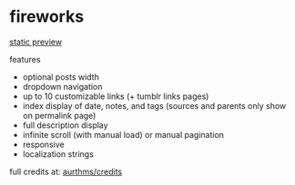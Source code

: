 <h1>fireworks</h1>

<p>
<a href="http://aurthms.tumblr.com/preview/fireworks" target="_blank">static preview</a>
</p>

<p>
features
</p>
<ul>
<li>optional posts width</li>
<li>dropdown navigation</li>
<li>up to 10 customizable links (+ tumblr links pages)</li>
<li>index display of date, notes, and tags (sources and parents only show on permalink page)</li>
<li>full description display</li>
<li>infinite scroll (with manual load) or manual pagination</li>
<li>responsive</li>
<li>localization strings</li>
</ul>

<p>
full credits at: 
<a href="https://aurthms.tumblr.com/credits" target="_blank">aurthms/credits</a>
</p>

